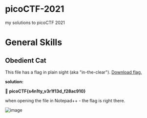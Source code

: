 # picoCTF-2021
my solutions to picoCTF 2021


# General Skills
## Obedient Cat
This file has a flag in plain sight (aka "in-the-clear"). [Download flag.](picoCTF-2021-assets/files/flag)

**solution:**

:triangular_flag_on_post: **picoCTF{s4n1ty_v3r1f13d_f28ac910}**

when opening the file in Notepad++ - the flag is right there.

![image](https://user-images.githubusercontent.com/119416868/204558531-1793b137-32c7-4def-8d01-bdd1f53fa5bb.png)
